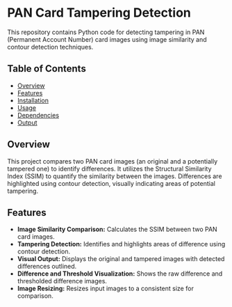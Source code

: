 # PAN Card Tampering Detection

This repository contains Python code for detecting tampering in PAN (Permanent Account Number) card images using image similarity and contour detection techniques.

## Table of Contents

* [Overview](#overview)
* [Features](#features)
* [Installation](#installation)
* [Usage](#usage)
* [Dependencies](#dependencies)
* [Output](#output)

## Overview

This project compares two PAN card images (an original and a potentially tampered one) to identify differences. It utilizes the Structural Similarity Index (SSIM) to quantify the similarity between the images. Differences are highlighted using contour detection, visually indicating areas of potential tampering.

## Features

* **Image Similarity Comparison:** Calculates the SSIM between two PAN card images.
* **Tampering Detection:** Identifies and highlights areas of difference using contour detection.
* **Visual Output:** Displays the original and tampered images with detected differences outlined.
* **Difference and Threshold Visualization:** Shows the raw difference and thresholded difference images.
* **Image Resizing:** Resizes input images to a consistent size for comparison.


